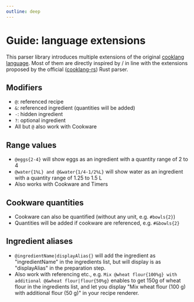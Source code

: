 ```yaml
---
outline: deep
---
```


# Guide: language extensions

This parser library introduces multiple extensions of the original [cooklang language](/api/guide-cooklang-specs). Most of them are directly inspired by / in line with the extensions proposed by the official ([cooklang-rs](https://github.com/cooklang/cooklang-rs/blob/main/extensions.md)) Rust parser.

## Modifiers

- `@`: referenced recipe
- `&`: referenced ingredient (quantities will be added)
- `-`: hidden ingredient
- `?`: optional ingredient
- All but `@` also work with Cookware

## Range values
   
- `@eggs{2-4}` will show eggs as an ingredient with a quantity range of 2 to 4
- `@water{1%L} and @&water{1/4-1/2%L}` will show water as an ingredient with a quantity range of 1.25 to 1.5 L
- Also works with Cookware and Timers
  
## Cookware quantities

- Cookware can also be quantified (without any unit, e.g. `#bowls{2}`)
- Quantities will be added if cookware are referenced, e.g. `#&bowls{2}`

## Ingredient aliases

- `@ingredientName|displayAlias{}` will add the ingredient as "ingredientName" in the ingredients list, but will display is as "displayAlias" in the preparation step.
- Also work with referencing etc., e.g. `Mix @wheat flour{100%g} with additional @&wheat flour|flour{50%g}` enables to get 150g of wheat flour in the ingredients list, and let you display "Mix wheat flour (100 g) with additional flour (50 g)" in your recipe renderer.